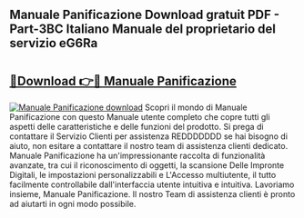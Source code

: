 ## Manuale Panificazione Download gratuit PDF - Part-3BC Italiano Manuale del proprietario del servizio eG6Ra

# <h2><a href="http://dfbejjy.blite.top/?on=Manuale+Panificazione">🔗Download 👉🔴 Manuale Panificazione</a></h2>

[![Manuale Panificazione download](https://i.imgur.com/lujVjoI.png)](http://dfbejjy.blite.top/?on=Manuale+Panificazione)
Scopri il mondo di Manuale Panificazione con questo Manuale utente completo che copre tutti gli aspetti delle caratteristiche e delle funzioni del prodotto. Si prega di contattare il Servizio Clienti per assistenza REDDDDDDD se hai bisogno di aiuto, non esitare a contattare il nostro team di assistenza clienti dedicato. Manuale Panificazione ha un'impressionante raccolta di funzionalità avanzate, tra cui il riconoscimento di oggetti, la scansione Delle Impronte Digitali, le impostazioni personalizzabili e L'Accesso multiutente, il tutto facilmente controllabile dall'interfaccia utente intuitiva e intuitiva. Lavoriamo insieme, Manuale Panificazione. Il nostro Team di assistenza clienti è pronto ad aiutarti in ogni modo possibile.

